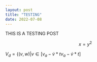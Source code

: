 ```yaml
---
layout: post 
title: "TESTING" 
date: 2022-07-08
---
```


THIS IS A TESTING POST 


<script
  src="https://cdn.mathjax.org/mathjax/latest/MathJax.js?config=TeX-AMS-MML_HTMLorMML"
  type="text/javascript">
</script>

$$ x = y^2 $$

$V_d = \{(v,w)|v \in [v_a-\dot{v}*t v_a-\dot{v}*t]$
